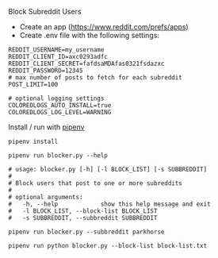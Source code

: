Block Subreddit Users

* Create an app (https://www.reddit.com/prefs/apps)
* Create .env file with the following settings:

```
REDDIT_USERNAME=my_username
REDDIT_CLIENT_ID=axc0293adfc
REDDIT_CLIENT_SECRET=fafdsaMDAfas0321fsdazxc
REDDIT_PASSWORD=12345
# max number of posts to fetch for each subreddit
POST_LIMIT=100

# optional logging settings
COLOREDLOGS_AUTO_INSTALL=true
COLOREDLOGS_LOG_LEVEL=WARNING
```

Install / run with [pipenv](https://pipenv.readthedocs.io/en/latest/)

```
pipenv install

pipenv run blocker.py --help

# usage: blocker.py [-h] [-l BLOCK_LIST] [-s SUBBREDDIT]
# 
# Block users that post to one or more subreddits
# 
# optional arguments:
#   -h, --help            show this help message and exit
#   -l BLOCK_LIST, --block-list BLOCK_LIST
#   -s SUBBREDDIT, --subbreddit SUBBREDDIT

pipenv run blocker.py --subbreddit parkhorse

pipenv run python blocker.py --block-list block-list.txt
```